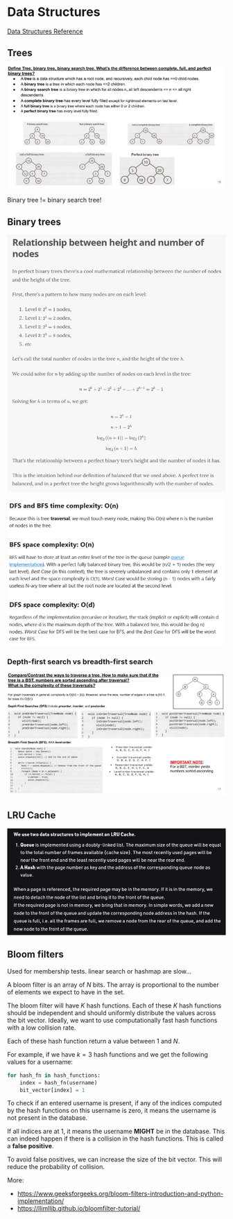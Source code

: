 # Data Structures

[Data Structures Reference](https://www.interviewcake.com/data-structures-reference)

## Trees

![](./trees.jpg)

Binary tree != binary search tree!

## Binary trees

![](./binary-tree.png)

![](./trees-dfs-bfs-complexity.png)

### Depth-first search vs breadth-first search

![](./DFS-BFS.jpg)

## LRU Cache

![](./lru-cache.png)

## Bloom filters

Used for membership tests. linear search or hashmap are slow...

A bloom filter is an array of $N$ bits. The array is proportional to the number of elements we expect to have in the set.

The bloom filter will have $K$ hash functions. Each of these $K$ hash functions should be independent and should uniformly distribute the values across the bit vector. Ideally, we want to use computationally fast hash functions with a low collision rate.

Each of these hash function return a value between $1$ and $N$.

For example, if we have $k=3$ hash functions and we get the following values for a username:

```python
for hash_fn in hash_functions:
    index = hash_fn(username)
    bit_vector[index] = 1
```

To check if an entered username is present, if any of the indices computed by the hash functions on this username is zero, it means the username is not present in the database.

If all indices are at 1, it means the username **MIGHT** be in the database. This can indeed happen if there is a collision in the hash functions. This is called a **false positive**.

To avoid false positives, we can increase the size of the bit vector. This will reduce the probability of collision.

More:

- <https://www.geeksforgeeks.org/bloom-filters-introduction-and-python-implementation/>
- <https://llimllib.github.io/bloomfilter-tutorial/>
